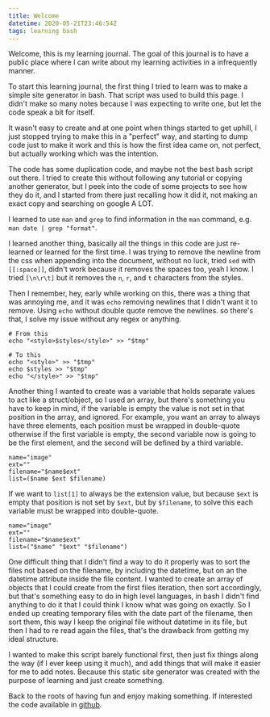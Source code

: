 ```yaml
---
title: Welcome 
datetime: 2020-05-21T23:46:54Z
tags: learning bash
---
```

Welcome, this is my learning journal. The goal of this journal is to have a public place where I can write about my learning activities in a infrequently manner.

To start this learning journal, the first thing I tried to learn was to make a simple site generator in bash. That script was used to build this page. I didn't make so many notes because I was expecting to write one, but let the code speak a bit for itself.

It wasn't easy to create and at one point when things started to get uphill, I just stopped trying to make this in a "perfect" way, and starting to dump code just to make it work and this is how the first idea came on, not perfect, but actually working which was the intention.

The code has some duplication code, and maybe not the best bash script out there. I tried to create this without following any tutorial or copying another generator, but I peek into the code of some projects to see how they do it, and I started from there just recalling how it did it, not making an exact copy and searching on google A LOT.

I learned to use `man` and `grep` to find information in the `man` command, e.g. `man date | grep "format"`.

I learned another thing, basically all the things in this code are just re-learned or learned for the first time. I was trying to remove the newline from the css when appending into the document, without no luck, tried `sed` with `[[:space]]`, didn't work because it removes the spaces too, yeah I know. I tried `[\n\r\t]` but it removes the `n`, `r`, and `t` characters from the styles.

Then I remember, hey, early while working on this, there was a thing that  was annoying me, and it was `echo` removing newlines that I didn't want it to remove. Using `echo` without double quote remove the newlines. so there's that, I solve my issue without any regex or anything.

	# From this
	echo "<style>$styles</style>" >> "$tmp"

	# To this
	echo "<style>" >> "$tmp"
	echo $styles >> "$tmp"
	echo "</style>" >> "$tmp"

Another thing I wanted to create was a variable that holds separate values to act like a struct/object, so I used an array, but there's something you have to keep in mind, if the variable is empty the value is not set in that position in the array, and ignored. For example, you want an array to always have three elements, each position must be wrapped in double-quote otherwise if the first variable is empty, the second variable now is going to be the first element, and the second will be defined by a third variable.

	name="image"
	ext=""
	filename="$name$ext"
	list=($name $ext $filename)

If we want to `list[1]` to always be the extension value, but because `$ext` is empty that position is not set by `$ext`, but by `$filename`, to solve this each variable must be wrapped into double-quote.

	name="image"
	ext=""
	filename="$name$ext"
	list=("$name" "$ext" "$filename")

One difficult thing that I didn't find a way to do it properly was to sort the files not based on the filename, by including the datetime, but on an the datetime attribute inside the file content. I wanted to create an array of objects that I could create from the first files iteration, then sort accordingly, but that's something easy to do in high level languages, in bash I didn't find anything to do it that I could think I know what was going on exactly. So I ended up creating temporary files with the date part of the filename, then sort them, this way I keep the original file without datetime in its file, but then I had to re read again the files, that's the drawback from getting my ideal structure.

I wanted to make this script barely functional first, then just fix things along the way (if I ever keep using it much), and add things that will make it easier for me to add notes. Because this static site generator was created with the purpose of learning and just create something.

Back to the roots of having fun and enjoy making something. If interested the code available in [github](https://github.com/wellingguzman/b.sh).
